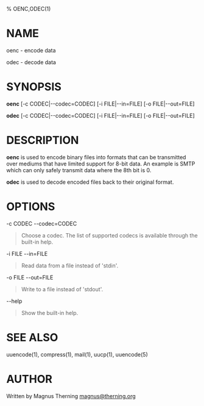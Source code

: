 % OENC,ODEC(1)

# NAME

oenc - encode data

odec - decode data

# SYNOPSIS

**oenc** [-c CODEC|--codec=CODEC] [-i FILE|--in=FILE] [-o FILE|--out=FILE]

**odec** [-c CODEC|--codec=CODEC] [-i FILE|--in=FILE] [-o FILE|--out=FILE]

# DESCRIPTION

**oenc** is used to encode binary files into formats that can be transmitted over
mediums that have limited support for 8-bit data.  An example is SMTP which
can only safely transmit data where the 8th bit is 0.

**odec** is used to decode encoded files back to their original format.

# OPTIONS

-c CODEC  --codec=CODEC

> Choose a codec.  The list of supported codecs is available through the built-in help.

-i FILE  --in=FILE

> Read data from a file instead of 'stdin'.

-o FILE  --out=FILE

> Write to a file instead of 'stdout'.

--help

> Show the built-in help.

# SEE ALSO

uuencode(1), compress(1), mail(1), uucp(1), uuencode(5)

# AUTHOR

Written by Magnus Therning <magnus@therning.org>
